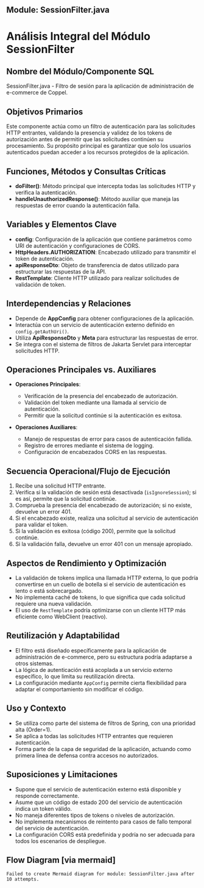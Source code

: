 ## Module: SessionFilter.java

# Análisis Integral del Módulo SessionFilter

## Nombre del Módulo/Componente SQL
SessionFilter.java - Filtro de sesión para la aplicación de administración de e-commerce de Coppel.

## Objetivos Primarios
Este componente actúa como un filtro de autenticación para las solicitudes HTTP entrantes, validando la presencia y validez de los tokens de autorización antes de permitir que las solicitudes continúen su procesamiento. Su propósito principal es garantizar que solo los usuarios autenticados puedan acceder a los recursos protegidos de la aplicación.

## Funciones, Métodos y Consultas Críticas
- **doFilter()**: Método principal que intercepta todas las solicitudes HTTP y verifica la autenticación.
- **handleUnauthorizedResponse()**: Método auxiliar que maneja las respuestas de error cuando la autenticación falla.

## Variables y Elementos Clave
- **config**: Configuración de la aplicación que contiene parámetros como URI de autenticación y configuraciones de CORS.
- **HttpHeaders.AUTHORIZATION**: Encabezado utilizado para transmitir el token de autenticación.
- **apiResponseDto**: Objeto de transferencia de datos utilizado para estructurar las respuestas de la API.
- **RestTemplate**: Cliente HTTP utilizado para realizar solicitudes de validación de token.

## Interdependencias y Relaciones
- Depende de **AppConfig** para obtener configuraciones de la aplicación.
- Interactúa con un servicio de autenticación externo definido en `config.getAuthUri()`.
- Utiliza **ApiResponseDto** y **Meta** para estructurar las respuestas de error.
- Se integra con el sistema de filtros de Jakarta Servlet para interceptar solicitudes HTTP.

## Operaciones Principales vs. Auxiliares
- **Operaciones Principales**:
  - Verificación de la presencia del encabezado de autorización.
  - Validación del token mediante una llamada al servicio de autenticación.
  - Permitir que la solicitud continúe si la autenticación es exitosa.
  
- **Operaciones Auxiliares**:
  - Manejo de respuestas de error para casos de autenticación fallida.
  - Registro de errores mediante el sistema de logging.
  - Configuración de encabezados CORS en las respuestas.

## Secuencia Operacional/Flujo de Ejecución
1. Recibe una solicitud HTTP entrante.
2. Verifica si la validación de sesión está desactivada (`isIgnoreSession`); si es así, permite que la solicitud continúe.
3. Comprueba la presencia del encabezado de autorización; si no existe, devuelve un error 401.
4. Si el encabezado existe, realiza una solicitud al servicio de autenticación para validar el token.
5. Si la validación es exitosa (código 200), permite que la solicitud continúe.
6. Si la validación falla, devuelve un error 401 con un mensaje apropiado.

## Aspectos de Rendimiento y Optimización
- La validación de tokens implica una llamada HTTP externa, lo que podría convertirse en un cuello de botella si el servicio de autenticación es lento o está sobrecargado.
- No implementa caché de tokens, lo que significa que cada solicitud requiere una nueva validación.
- El uso de `RestTemplate` podría optimizarse con un cliente HTTP más eficiente como WebClient (reactivo).

## Reutilización y Adaptabilidad
- El filtro está diseñado específicamente para la aplicación de administración de e-commerce, pero su estructura podría adaptarse a otros sistemas.
- La lógica de autenticación está acoplada a un servicio externo específico, lo que limita su reutilización directa.
- La configuración mediante `AppConfig` permite cierta flexibilidad para adaptar el comportamiento sin modificar el código.

## Uso y Contexto
- Se utiliza como parte del sistema de filtros de Spring, con una prioridad alta (Order=1).
- Se aplica a todas las solicitudes HTTP entrantes que requieren autenticación.
- Forma parte de la capa de seguridad de la aplicación, actuando como primera línea de defensa contra accesos no autorizados.

## Suposiciones y Limitaciones
- Supone que el servicio de autenticación externo está disponible y responde correctamente.
- Asume que un código de estado 200 del servicio de autenticación indica un token válido.
- No maneja diferentes tipos de tokens o niveles de autorización.
- No implementa mecanismos de reintento para casos de fallo temporal del servicio de autenticación.
- La configuración CORS está predefinida y podría no ser adecuada para todos los escenarios de despliegue.
## Flow Diagram [via mermaid]
```mermaid
Failed to create Mermaid diagram for module: SessionFilter.java after 10 attempts.
```
